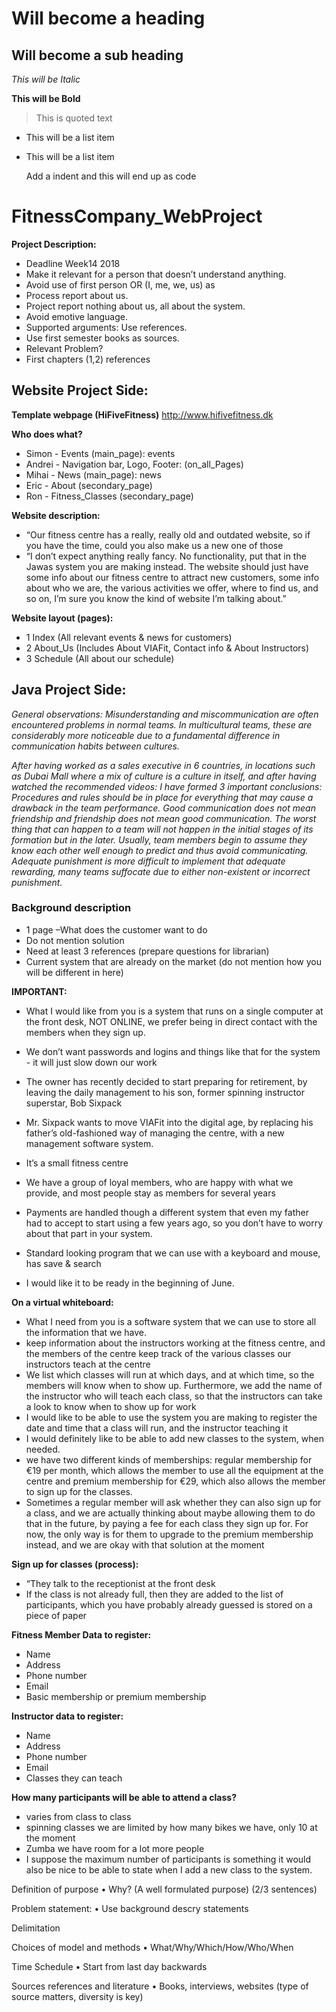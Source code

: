 Will become a heading
==============

Will become a sub heading
--------------

*This will be Italic*

**This will be Bold**

> This is quoted text

- This will be a list item
- This will be a list item

    Add a indent and this will end up as code

# FitnessCompany_WebProject

**Project Description:**
- Deadline Week14 2018
- Make it relevant for a person that doesn’t understand anything.
- Avoid use of first person OR (I, me, we, us) as 
- Process report about us.
- Project report nothing about us, all about the system.
- Avoid emotive language.
- Supported arguments: Use references. 
- Use first semester books as sources.
- Relevant Problem?
- First chapters (1,2) references




## Website Project Side:
**Template webpage (HiFiveFitness)**
http://www.hifivefitness.dk

**Who does what?**
- Simon - Events (main_page): events
- Andrei - Navigation bar, Logo, Footer: (on_all_Pages)
- Mihai - News (main_page): news
- Eric - About (secondary_page)
- Ron - Fitness_Classes (secondary_page)

**Website description:**
- “Our fitness centre has a really, really old and outdated website, so if you have the time, could you also make us a new one of those
- “I don’t expect anything really fancy. No functionality, put that in the Jawas system you are making instead. The website should just have some info about our fitness centre to attract new customers, some info about who we are, the various activities we offer, where to find us, and so on, I’m sure you know the kind of website I’m talking about.”

**Website layout (pages):**
- 1 Index (All relevant events & news for customers)
- 2 About_Us (Includes About VIAFit, Contact info & About Instructors)
- 3 Schedule (All about our schedule)




## Java Project Side:

*General observations:
Misunderstanding and miscommunication are often encountered problems in normal teams. In multicultural teams, these are considerably more noticeable due to a fundamental difference in communication habits between cultures.*

*After having worked as a sales executive in 6 countries, in locations such as Dubai Mall where a mix of culture is a culture in itself, and after having watched the recommended videos: I have formed 3 important conclusions:
Procedures and rules should be in place for everything that may cause a drawback in the team performance.
Good communication does not mean friendship and friendship does not mean good communication. The worst thing that can happen to a team will not happen in the initial stages of its formation but in the later. Usually, team members begin to assume they know each other well enough to predict and thus avoid communicating.
Adequate punishment is more difficult to implement that adequate rewarding, many teams suffocate due to either non-existent or incorrect punishment.*



### Background description
- 1 page –What does the customer want to do
- Do not mention solution
- Need at least 3 references (prepare questions for librarian)
- Current system that are already on the market (do not mention how you will be different in here)


**IMPORTANT:**
- What I would like from you is a system that runs on a single computer at the front desk, NOT ONLINE, we prefer being in direct contact with the members when they sign up.

- We don’t want passwords and logins and things like that for the system - it will just slow down our work

- The owner has recently decided to start preparing for retirement, by leaving the daily management to his son, former spinning instructor superstar, Bob Sixpack

- Mr. Sixpack wants to move VIAFit into the digital age, by replacing his father’s old-fashioned way of managing the centre, with a new management software system.  

- It’s a small fitness centre

- We have a group of loyal members, who are happy with what we provide, and most people stay as members for several years

- Payments are handled though a different system that even my father had to accept to start using a few years ago, so you don’t have to worry about that part in your system.

- Standard looking program that we can use with a keyboard and mouse, has save & search

- I would like it to be ready in the beginning of June.



**On a virtual whiteboard:**
- What I need from you is a software system that we can use to store all the information that we have.
- keep information about the instructors working at the fitness centre, and the members of the centre  keep track of the various    classes our instructors teach at the centre
- We list which classes will run at which days, and at which time, so the members will know when to show up. Furthermore, we add the name of the instructor who will teach each class, so that the instructors can take a look to know when to show up for work
- I would like to be able to use the system you are making to register the date and time that a class will run, and the instructor teaching it
- I would definitely like to be able to add new classes to the system, when needed.
- we have two different kinds of memberships: regular membership for €19 per month, which allows the member to use all the equipment at the centre and premium membership for €29, which also allows the member to sign up for the classes. 
- Sometimes a regular member will ask whether they can also sign up for a class, and we are actually thinking about maybe allowing them to do that in the future, by paying a fee for each class they sign up for. For now, the only way is for them to upgrade to the premium membership instead, and we are okay with that solution at the moment

**Sign up for classes (process):**
- “They talk to the receptionist at the front desk
- If the class is not already full, then they are added to the list of participants, which you have probably already guessed is stored on a piece of paper



**Fitness Member Data to register:**
- Name
- Address
- Phone number
- Email
- Basic membership or premium membership
  
**Instructor data to register:**
- Name
- Address
- Phone number
- Email
- Classes they can teach
  
**How many participants will be able to attend a class?**
 - varies from class to class
- spinning classes we are limited by how many bikes we have, only 10 at the moment
- Zumba we have room for a lot more people
- I suppose the maximum number of participants is something it would also be nice to be able to state when I add a new class to the system.
    
Definition of purpose
  •	Why? (A well formulated purpose) (2/3 sentences)
  
Problem statement:
  •	Use background descry statements

Delimitation

Choices of model and methods
  •	What/Why/Which/How/Who/When

Time Schedule
  •	Start from last day backwards

Sources  references and literature
  •	Books, interviews, websites (type of source matters, diversity is key)




